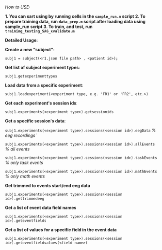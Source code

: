 _How to USE:_

**1. You can sart using by running cells in the `sample_run.m` script**
**2. To prepare training data, run `data_prep.m` script after loading data using sample_run script**
**3. To train, and test, run `training_testing_SAG_xvalidate.m`**


**Detailed Usage:**



**Create a new "subject"**:

`subj1 = subject(<r1.json file path> , <patient id>);`


**Get list of subject experiment types**:

`subj1.getexperimenttypes`


**Load data from a specific experiment**:

`subj1.loadexperiment(<experiment type, e.g. 'FR1' or 'FR2', etc.>)`


**Get each experiment's session ids**:

`subj1.experiments(<experiment type>).getsessionids`


**Get a specific session's data**:

`subj1.experiments(<experiment type>).sessions(<session id>).eegData` _% eeg recordings`_

`subj1.experiments(<experiment type>).sessions(<session id>).allEvents` _% all events_

`subj1.experiments(<experiment type>).sessions(<session id>).taskEvents` _% only task events_

`subj1.experiments(<experiment type>).sessions(<session id>).mathEvents` _% only math events_


**Get trimmed to events start/end eeg data**

`subj1.experiments(<experiment type>).sessions(<session id>).gettrimmedeeg`


**Get a list of event data field names**

`subj1.experiments(<experiment type>).sessions(<session id>).geteventfields`


**Get a list of values for a specific field in the event data**

`subj1.experiments(<experiment type>).sessions(<session id>).geteventfieldvalues(<field name>)`
